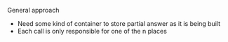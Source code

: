 General approach
- Need some kind of container to store partial answer as it is being built
- Each call is only responsible for one of the n places

